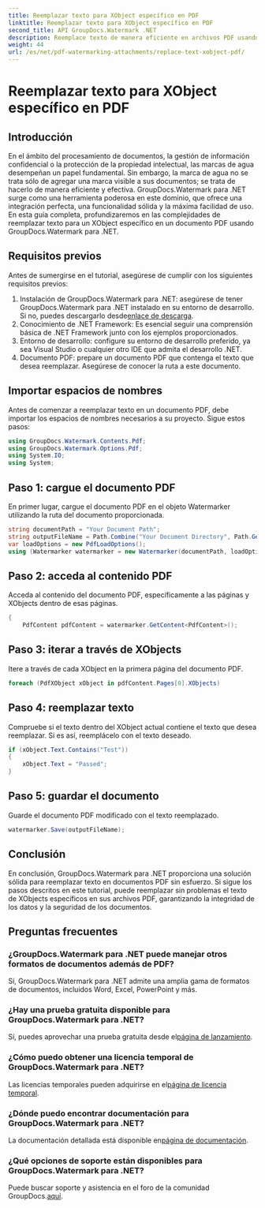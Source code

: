 ```yaml
---
title: Reemplazar texto para XObject específico en PDF
linktitle: Reemplazar texto para XObject específico en PDF
second_title: API GroupDocs.Watermark .NET
description: Reemplace texto de manera eficiente en archivos PDF usando GroupDocs.Watermark para .NET. Integre perfectamente marcas de agua en sus aplicaciones .NET.
weight: 44
url: /es/net/pdf-watermarking-attachments/replace-text-xobject-pdf/
---
```


# Reemplazar texto para XObject específico en PDF

## Introducción
En el ámbito del procesamiento de documentos, la gestión de información confidencial o la protección de la propiedad intelectual, las marcas de agua desempeñan un papel fundamental. Sin embargo, la marca de agua no se trata sólo de agregar una marca visible a sus documentos; se trata de hacerlo de manera eficiente y efectiva. GroupDocs.Watermark para .NET surge como una herramienta poderosa en este dominio, que ofrece una integración perfecta, una funcionalidad sólida y la máxima facilidad de uso. En esta guía completa, profundizaremos en las complejidades de reemplazar texto para un XObject específico en un documento PDF usando GroupDocs.Watermark para .NET.
## Requisitos previos
Antes de sumergirse en el tutorial, asegúrese de cumplir con los siguientes requisitos previos:
1.  Instalación de GroupDocs.Watermark para .NET: asegúrese de tener GroupDocs.Watermark para .NET instalado en su entorno de desarrollo. Si no, puedes descargarlo desde[enlace de descarga](https://releases.groupdocs.com/Watermark/net/).
2. Conocimiento de .NET Framework: Es esencial seguir una comprensión básica de .NET Framework junto con los ejemplos proporcionados.
3. Entorno de desarrollo: configure su entorno de desarrollo preferido, ya sea Visual Studio o cualquier otro IDE que admita el desarrollo .NET.
4. Documento PDF: prepare un documento PDF que contenga el texto que desea reemplazar. Asegúrese de conocer la ruta a este documento.

## Importar espacios de nombres
Antes de comenzar a reemplazar texto en un documento PDF, debe importar los espacios de nombres necesarios a su proyecto. Sigue estos pasos:

```csharp
using GroupDocs.Watermark.Contents.Pdf;
using GroupDocs.Watermark.Options.Pdf;
using System.IO;
using System;
```
## Paso 1: cargue el documento PDF
En primer lugar, cargue el documento PDF en el objeto Watermarker utilizando la ruta del documento proporcionada.
```csharp
string documentPath = "Your Document Path";
string outputFileName = Path.Combine("Your Document Directory", Path.GetFileName(documentPath));
var loadOptions = new PdfLoadOptions();
using (Watermarker watermarker = new Watermarker(documentPath, loadOptions))
```
## Paso 2: acceda al contenido PDF
Acceda al contenido del documento PDF, específicamente a las páginas y XObjects dentro de esas páginas.
```csharp
{
    PdfContent pdfContent = watermarker.GetContent<PdfContent>();
```
## Paso 3: iterar a través de XObjects
Itere a través de cada XObject en la primera página del documento PDF.
```csharp
foreach (PdfXObject xObject in pdfContent.Pages[0].XObjects)
```
## Paso 4: reemplazar texto
Compruebe si el texto dentro del XObject actual contiene el texto que desea reemplazar. Si es así, reemplácelo con el texto deseado.
```csharp
if (xObject.Text.Contains("Test"))
{
    xObject.Text = "Passed";
}
```
## Paso 5: guardar el documento
Guarde el documento PDF modificado con el texto reemplazado.
```csharp
watermarker.Save(outputFileName);
```

## Conclusión
En conclusión, GroupDocs.Watermark para .NET proporciona una solución sólida para reemplazar texto en documentos PDF sin esfuerzo. Si sigue los pasos descritos en este tutorial, puede reemplazar sin problemas el texto de XObjects específicos en sus archivos PDF, garantizando la integridad de los datos y la seguridad de los documentos.
## Preguntas frecuentes
### ¿GroupDocs.Watermark para .NET puede manejar otros formatos de documentos además de PDF?
Sí, GroupDocs.Watermark para .NET admite una amplia gama de formatos de documentos, incluidos Word, Excel, PowerPoint y más.
### ¿Hay una prueba gratuita disponible para GroupDocs.Watermark para .NET?
 Sí, puedes aprovechar una prueba gratuita desde el[página de lanzamiento](https://releases.groupdocs.com/).
### ¿Cómo puedo obtener una licencia temporal de GroupDocs.Watermark para .NET?
 Las licencias temporales pueden adquirirse en el[página de licencia temporal](https://purchase.groupdocs.com/temporary-license/).
### ¿Dónde puedo encontrar documentación para GroupDocs.Watermark para .NET?
 La documentación detallada está disponible en[página de documentación](https://tutorials.groupdocs.com/Watermark/net/).
### ¿Qué opciones de soporte están disponibles para GroupDocs.Watermark para .NET?
 Puede buscar soporte y asistencia en el foro de la comunidad GroupDocs.[aquí](https://forum.groupdocs.com/c/watermark/19).